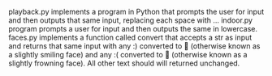 playback.py implements a program in Python that prompts the user for input and then outputs that same input, replacing each space with ...
indoor.py program prompts a user for input and then outputs the same in lowercase.
faces.py implements a function called convert that accepts a str as input and returns that same input with any :) converted to 🙂 (otherwise known as a slightly smiling face) and any :( converted to 🙁 (otherwise known as a slightly frowning face). All other text should will returned unchanged.

